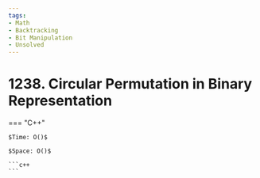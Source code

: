 ```yaml
---
tags:
- Math
- Backtracking
- Bit Manipulation
- Unsolved
---
```



# 1238. Circular Permutation in Binary Representation

=== "C++"

    $Time: O()$

    $Space: O()$

    ```c++
    ```